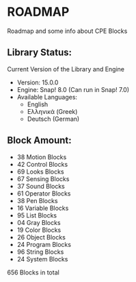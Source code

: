 # ROADMAP

Roadmap and some info about CPE Blocks

## Library Status:
Current Version of the Library and Engine
- Version: 15.0.0
- Engine: Snap! 8.0 (Can run in Snap! 7.0)
- Available Languages:
  - English
  - Ελληνικά (Greek)
  - Deutsch (German)

## Block Amount:
- 38 Motion Blocks
- 42 Control Blocks 
- 69 Looks Blocks
- 67 Sensing Blocks
- 37 Sound Blocks
- 61 Operator Blocks
- 38 Pen Blocks
- 16 Variable Blocks
- 95 List Blocks
- 04 Gray Blocks
- 19 Color Blocks
- 26 Object Blocks
- 24 Program Blocks
- 96 String Blocks
- 24 System Blocks

656 Blocks in total
